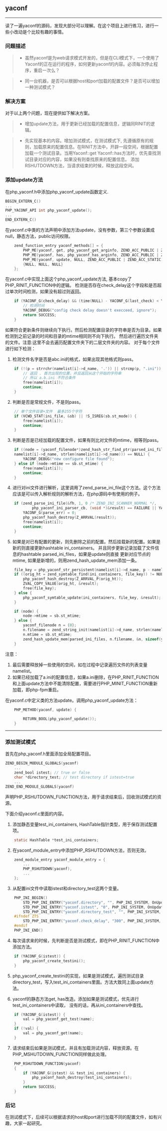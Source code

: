 ## yaconf

----
读了一遍yaconf的源码，发现大部分可以理解。在这个项目上进行练习，进行一些小改动是个比较有趣的事情。

### 问题描述
>* 虽然yaconf是为web请求模式开发的，但是在CLI模式下，一个使用了Yaconf的正在运行的程序，如何更新yaconf的内容。必须每次停止程序，重启一次么？

>* 同一台机器，是否可以根据host和port加载的配置文件？是否可以增加一种测试模式？
 
### 解决方案
对于以上两个问题，现在提供如下解决方案。
>* 增加update方法，用于更新已经加载的配置信息，逻辑同RINIT的逻辑。

>* 先实现基本的内容。增加测试模式，在测试模式下, 先遵循原有的规则，加载原来的配置信息。在RINIT方法中，开辟一段空间，根据配置加载一个测试目录。当用Yaconf::get Yaconf::has方法时，优先查找测试目录对应的内容，如果没有则查找原来的配置信息。 添加RSHUTDOWN方法，当请求结束的时候，释放这段空间。

### 添加update方法

在php_yaconf.h中添加php_yaconf_update函数定义.
```c
BEGIN_EXTERN_C() 
...
PHP_YACONF_API int php_yaconf_update();
...
END_EXTERN_C()
```

在yaconf.c中类的方法声明中添加方法update，没有参数，第三个参数设置成null，静态方法，public访问权限。
```c
    zend_function_entry yaconf_methods[] = {
        PHP_ME(yaconf, get, php_yaconf_get_arginfo, ZEND_ACC_PUBLIC | ZEND_ACC_STATIC)
        PHP_ME(yaconf, has, php_yaconf_has_arginfo, ZEND_ACC_PUBLIC | ZEND_ACC_STATIC)
        PHP_ME(yaconf, update, NULL, ZEND_ACC_PUBLIC | ZEND_ACC_STATIC)
        {NULL, NULL, NULL}
    };
```
在yaconf.c中实现上面这个php_yaconf_update方法, 基本copy了PHP_RINIT_FUNCTION中的逻辑。
检测是否存在check_delay这个字段和是否超过单次时间检测，如果没有超过则返回。

```c
    if (YACONF_G(check_delay) && (time(NULL) - YACONF_G(last_check) < YACONF_G(check_delay))) {
		// 检测时间 
		YACONF_DEBUG("config check delay doesn't execceed, ignore");
		return SUCCESS;
	}
```
如果符合更新条件则继续向下执行。然后检测配置目录的字符串是否为目录。如果检测到之前记录的时间和目录的mtime相同则不向下执行。
然后进行遍历文件夹的文件。注意:这里不会去遍历配置文件夹下的二层文件夹的内容。
对于每个文件进行如下检测：

1. 检测文件名字是否是abc.ini的格式，如果出现其他格式则pass。
```c
    if (!(p = strrchr(namelist[i]->d_name, '.')) || strcmp(p, ".ini")) {
        // 返回 . 首次出现的位置，并且返回从这个开始的字符串
        // 所以 a.b.ini 不符合条件
        free(namelist[i]);
        continue;
    }
```
2. 判断是否是常规文件，不是则pass。
```c
    // 单个文件目录+文件  最多255个字符
    if (VCWD_STAT(ini_file, &sb) || !S_ISREG(sb.st_mode)) {
        free(namelist[i]);
        continue;
    }
```
3. 判断是否是已经加载的配置文件，如果有则比对文件的mtime，相等则pass。
```c
    if ((node = (yaconf_filenode*)zend_hash_str_find_ptr(parsed_ini_files, 
    namelist[i]->d_name, strlen(namelist[i]->d_name))) == NULL) {
        YACONF_DEBUG("new configure file found");
    } else if (node->mtime == sb.st_mtime) {
        free(namelist[i]);
        continue;
    }
```
4. 进行对ini文件进行解析，这里调用了zend_parse_ini_file这个方法。这个方法应该是可以传入解析规则的解析方法，在php源码中有使用的例子。
```c
    if (zend_parse_ini_file(&fh, 1, 0 /* ZEND_INI_SCANNER_NORMAL */,
            php_yaconf_ini_parser_cb, (void *)&result) == FAILURE || YACONF_G(parse_err)) {
        YACONF_G(parse_err) = 0;
        php_yaconf_hash_destroy(Z_ARRVAL(result));
        free(namelist[i]);
        continue;
    }
```
5. 如果是对已有配置的更新，则先删除之前的配置。然后挂载新的配置。如果是新的则直接更新hashtable ini_containers。
并且同步更新记录加载了文件信息的hashtable parsed_ini_files，如果是update则直接 更新对应节点的mtime, 如果是新增的，则用zend_hash_update_mem添加一条。
```c
    file_key = php_yaconf_str_persistent(namelist[i]->d_name, p - namelist[i]->d_name);
    if ((orig_ht = zend_symtable_find(ini_containers, file_key)) != NULL) {
        php_yaconf_hash_destroy(Z_ARRVAL_P(orig_ht));
        ZVAL_COPY_VALUE(orig_ht, &result);
        free(file_key);
    } else {
        php_yaconf_symtable_update(ini_containers, file_key, &result);
    }

    if (node) {
        node->mtime = sb.st_mtime;
    } else {
        yaconf_filenode n = {0};
        n.filename = zend_string_init(namelist[i]->d_name, strlen(namelist[i]->d_name), 1);
        n.mtime = sb.st_mtime;
        zend_hash_update_mem(parsed_ini_files, n.filename, &n, sizeof(yaconf_filenode));
    }  
```

注意：
1. 最后需要释放掉一些使用的空间，如在过程中记录遍历文件的列表变量namelist。
2. 如果已经加载了a.ini的配置信息，如果a.ini删除，在PHP_RINIT_FUNCTION和上面update方法中不能清除配置，需要进行PHP_MINIT_FUNCTION重新加载，即php-fpm重启。

在yaconf.c中定义类的方法update。调用php_yaconf_update方法：
```c
    PHP_METHOD(yaconf, update) {
        
        RETURN_BOOL(php_yaconf_update());
    }
```

----

### 添加测试模式
首先在php_yaconf.h里面添加全局配置项目。
```c
ZEND_BEGIN_MODULE_GLOBALS(yaconf)
    ...
    zend_bool istest; // true or false 
    char *directory_test; // test directory if istest=true
    ...
ZEND_END_MODULE_GLOBALS(yaconf)
```
声明PHP_RSHUTDOWN_FUNCTION方法，用于请求结束后，回收测试模式的资源。

下面介绍yaconf.c里面的内容。
1. 添加静态变量test_ini_containers, HashTable指针类型，用于保存测试配置项。
```c
    static HashTable *test_ini_containers;
```

2. 在yaconf_module_entry中添加PHP_RSHUTDOWN方法，否则无效。
```c
    zend_module_entry yaconf_module_entry = {
    	...
    	PHP_RSHUTDOWN(yaconf),
    	...
    };
```
3. 从配置ini文件中读取istest和directory_test这两个变量。
```c
    PHP_INI_BEGIN()
        STD_PHP_INI_ENTRY("yaconf.directory", "", PHP_INI_SYSTEM, OnUpdateString, directory, zend_yaconf_globals, yaconf_globals)
        STD_PHP_INI_ENTRY("yaconf.istest", "0", PHP_INI_SYSTEM, OnUpdateBool, istest, zend_yaconf_globals, yaconf_globals)
        STD_PHP_INI_ENTRY("yaconf.directory_test", "", PHP_INI_SYSTEM, OnUpdateString, directory_test, zend_yaconf_globals, yaconf_globals)
    #ifndef ZTS
        STD_PHP_INI_ENTRY("yaconf.check_delay", "300", PHP_INI_SYSTEM, OnUpdateLong, check_delay, zend_yaconf_globals, yaconf_globals)
    #endif
    PHP_INI_END()
```
4. 每次请求来的时候，先判断是否是测试模式，即在PHP_RINIT_FUNCTION中添加方法。
```c
    if (YACONF_G(istest)) {
        php_yaconf_create_testini();
    }
```
5. php_yaconf_create_testini的实现，如果是测试模式，遍历测试目录directory_test，写入test_ini_containers里面。方法大致同上面update方法。

6. yaconf的静态方法get, has改造。添加如果是测试模式，优先进行test_ini_containers中读取，
没有的话，再从ini_containers中查找。
```c
    if (YACONF_G(istest)) {
        val = php_yaconf_get_test(name);
    }
    if (!val) {
        val = php_yaconf_get(name);
    }
```
7. 请求结束后如果是测试模式，并且有加载测试内容，释放资源。在PHP_MSHUTDOWN_FUNCTION同样做此处理。
```c
    PHP_RSHUTDOWN_FUNCTION(yaconf)
    {
        if (YACONF_G(istest) && test_ini_containers) {
            php_yaconf_hash_destroy(test_ini_containers);
        } 
        return SUCCESS;
    }
```
### 后记
在测试模式下，后续可以根据请求的host和port进行加载不同的配置文件，如有兴趣，大家一起研究。

